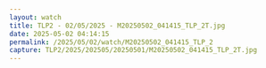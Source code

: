 ```yaml
---
layout: watch
title: TLP2 - 02/05/2025 - M20250502_041415_TLP_2T.jpg
date: 2025-05-02 04:14:15
permalink: /2025/05/02/watch/M20250502_041415_TLP_2
capture: TLP2/2025/202505/20250501/M20250502_041415_TLP_2T.jpg
---
```

